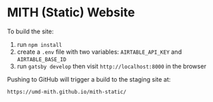 # MITH (Static) Website

To build the site:

1. run `npm install`
2. create a `.env` file with two variables: `AIRTABLE_API_KEY` and `AIRTABLE_BASE_ID`
3. run `gatsby develop` then visit `http://localhost:8000` in the browser

Pushing to GitHub will trigger a build to the staging site at:

    https://umd-mith.github.io/mith-static/

